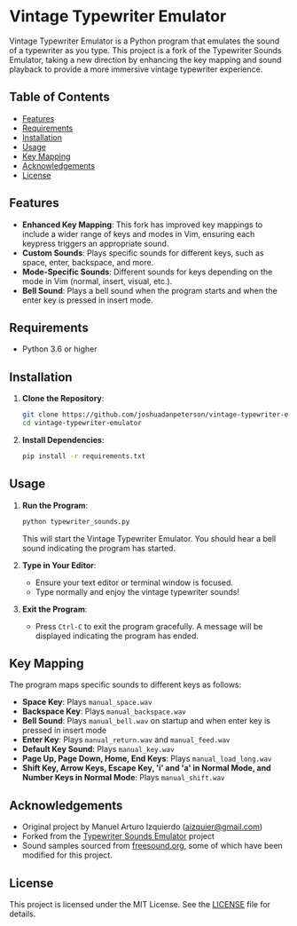 # Vintage Typewriter Emulator

Vintage Typewriter Emulator is a Python program that emulates the sound of a typewriter as you type. This project is a fork of the Typewriter Sounds Emulator, taking a new direction by enhancing the key mapping and sound playback to provide a more immersive vintage typewriter experience.

## Table of Contents

- [Features](#features)
- [Requirements](#requirements)
- [Installation](#installation)
- [Usage](#usage)
- [Key Mapping](#key-mapping)
- [Acknowledgements](#acknowledgements)
- [License](#license)

## Features

- **Enhanced Key Mapping**: This fork has improved key mappings to include a wider range of keys and modes in Vim, ensuring each keypress triggers an appropriate sound.
- **Custom Sounds**: Plays specific sounds for different keys, such as space, enter, backspace, and more.
- **Mode-Specific Sounds**: Different sounds for keys depending on the mode in Vim (normal, insert, visual, etc.).
- **Bell Sound**: Plays a bell sound when the program starts and when the enter key is pressed in insert mode.

## Requirements

- Python 3.6 or higher

## Installation

1. **Clone the Repository**:

   ```bash
   git clone https://github.com/joshuadanpeterson/vintage-typewriter-emulator.git
   cd vintage-typewriter-emulator
   ```

2. **Install Dependencies**:
   ```bash
   pip install -r requirements.txt
   ```

## Usage

1. **Run the Program**:

   ```bash
   python typewriter_sounds.py
   ```

   This will start the Vintage Typewriter Emulator. You should hear a bell sound indicating the program has started.

2. **Type in Your Editor**:

   - Ensure your text editor or terminal window is focused.
   - Type normally and enjoy the vintage typewriter sounds!

3. **Exit the Program**:
   - Press `Ctrl-C` to exit the program gracefully. A message will be displayed indicating the program has ended.

## Key Mapping

The program maps specific sounds to different keys as follows:

- **Space Key**: Plays `manual_space.wav`
- **Backspace Key**: Plays `manual_backspace.wav`
- **Bell Sound**: Plays `manual_bell.wav` on startup and when enter key is pressed in insert mode
- **Enter Key**: Plays `manual_return.wav` and `manual_feed.wav`
- **Default Key Sound**: Plays `manual_key.wav`
- **Page Up, Page Down, Home, End Keys**: Plays `manual_load_long.wav`
- **Shift Key, Arrow Keys, Escape Key, 'i' and 'a' in Normal Mode, and Number Keys in Normal Mode**: Plays `manual_shift.wav`

## Acknowledgements

- Original project by Manuel Arturo Izquierdo (aizquier@gmail.com)
- Forked from the [Typewriter Sounds Emulator](https://github.com/akshith6212/typewriter-sounds) project
- Sound samples sourced from [freesound.org](https://www.freesound.org/), some of which have been modified for this project.

## License

This project is licensed under the MIT License. See the [LICENSE](LICENSE) file for details.
